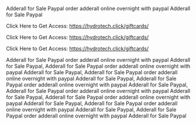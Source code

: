 Adderall for Sale Paypal order adderall online overnight with paypal Adderall for Sale Paypal

Click Here to Get Access: https://hydrotech.click/giftcards/

Click Here to Get Access: https://hydrotech.click/giftcards/

Click Here to Get Access: https://hydrotech.click/giftcards/

Adderall for Sale Paypal order adderall online overnight with paypal Adderall for Sale Paypal, Adderall for Sale Paypal order adderall online overnight with paypal Adderall for Sale Paypal, Adderall for Sale Paypal order adderall online overnight with paypal Adderall for Sale Paypal, Adderall for Sale Paypal order adderall online overnight with paypal Adderall for Sale Paypal, Adderall for Sale Paypal order adderall online overnight with paypal Adderall for Sale Paypal, Adderall for Sale Paypal order adderall online overnight with paypal Adderall for Sale Paypal, Adderall for Sale Paypal order adderall online overnight with paypal Adderall for Sale Paypal, Adderall for Sale Paypal order adderall online overnight with paypal Adderall for Sale Paypal
